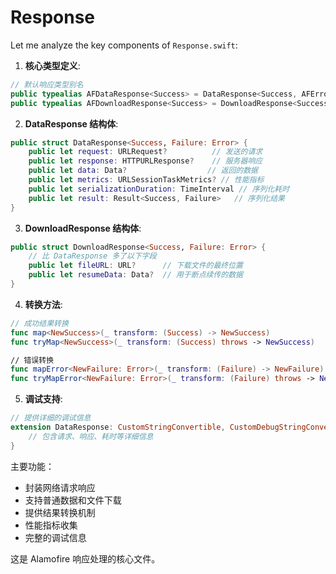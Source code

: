#  Response

Let me analyze the key components of `Response.swift`:

1. **核心类型定义**:
```swift
// 默认响应类型别名
public typealias AFDataResponse<Success> = DataResponse<Success, AFError>
public typealias AFDownloadResponse<Success> = DownloadResponse<Success, AFError>
```

2. **DataResponse 结构体**:
```swift
public struct DataResponse<Success, Failure: Error> {
    public let request: URLRequest?          // 发送的请求
    public let response: HTTPURLResponse?    // 服务器响应
    public let data: Data?                  // 返回的数据
    public let metrics: URLSessionTaskMetrics? // 性能指标
    public let serializationDuration: TimeInterval // 序列化耗时
    public let result: Result<Success, Failure>   // 序列化结果
}
```

3. **DownloadResponse 结构体**:
```swift
public struct DownloadResponse<Success, Failure: Error> {
    // 比 DataResponse 多了以下字段
    public let fileURL: URL?      // 下载文件的最终位置
    public let resumeData: Data?  // 用于断点续传的数据
}
```

4. **转换方法**:
```swift
// 成功结果转换
func map<NewSuccess>(_ transform: (Success) -> NewSuccess)
func tryMap<NewSuccess>(_ transform: (Success) throws -> NewSuccess)

// 错误转换
func mapError<NewFailure: Error>(_ transform: (Failure) -> NewFailure)
func tryMapError<NewFailure: Error>(_ transform: (Failure) throws -> NewFailure)
```

5. **调试支持**:
```swift
// 提供详细的调试信息
extension DataResponse: CustomStringConvertible, CustomDebugStringConvertible {
    // 包含请求、响应、耗时等详细信息
}
```

主要功能：
- 封装网络请求响应
- 支持普通数据和文件下载
- 提供结果转换机制
- 性能指标收集
- 完整的调试信息

这是 Alamofire 响应处理的核心文件。

